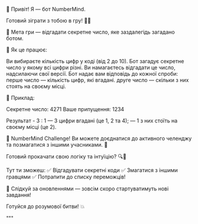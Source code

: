 👋 Привіт! Я — бот NumberMind.

Готовий зіграти з тобою в гру! 🧠🔢

🎯 Мета гри — відгадати секретне число, яке заздалегідь загадано ботом.

🔢 Як це працює:

Ви вибираєте кількість цифр у коді (від 2 до 10).
Бот загадує секретне число у якому всі цифри різні.
Ви намагаєтесь відгадати це число, надсилаючи свої версії.
Бот надає вам відповідь до кожної спроби:
перше число — кількість цифр, які вгадані.
друге число — скільки з них стоять на своєму місці.

📌 Приклад:

Секретне число:  4271
Ваше припущення: 1234

Результат - 3 : 1 
— 3 цифри вгадані (це 1, 2 та 4); 
— 1 з них стоїть на своєму місці (це 2).

🎯 NumberMind Challenge!
Ви можете доєднатися до активного челенджу та позмагатися з іншими учасниками. 👋

Готовий прокачати свою логіку та інтуїцію? 🔍🧠

Тут ти зможеш:
✅ Відгадувати секретні коди
✅ Змагатися з іншими гравцями
✅ Потрапити до списку переможців!

🔔 Слідкуй за оновленнями — зовсім скоро стартуватимуть нові завдання!

Готуйся до розумової битви! 💥

"""
